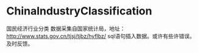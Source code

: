 # ChinaIndustryClassification
国民经济行业分类
数据采集自国家统计局，地址：http://www.stats.gov.cn/tjsj/tjbz/hyflbz/
sql语句插入数据。或许有些许错误。及时反馈。
